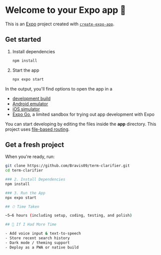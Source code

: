 # Welcome to your Expo app 👋

This is an [Expo](https://expo.dev) project created with [`create-expo-app`](https://www.npmjs.com/package/create-expo-app).

## Get started

1. Install dependencies

   ```bash
   npm install
   ```

2. Start the app

   ```bash
   npx expo start
   ```

In the output, you'll find options to open the app in a

- [development build](https://docs.expo.dev/develop/development-builds/introduction/)
- [Android emulator](https://docs.expo.dev/workflow/android-studio-emulator/)
- [iOS simulator](https://docs.expo.dev/workflow/ios-simulator/)
- [Expo Go](https://expo.dev/go), a limited sandbox for trying out app development with Expo

You can start developing by editing the files inside the **app** directory. This project uses [file-based routing](https://docs.expo.dev/router/introduction).

## Get a fresh project

When you're ready, run:

```bash
git clone https://github.com/Bravis09/term-clarifier.git
cd term-clarifier

### 2. Install Dependencies
npm install

### 3. Run the App
npx expo start

## ⏱ Time Taken

~5–6 hours (including setup, coding, testing, and polish)

## 🔧 If I Had More Time

- Add voice input & text-to-speech
- Store recent search history
- Dark mode / theming support
- Deploy as a PWA or native build
